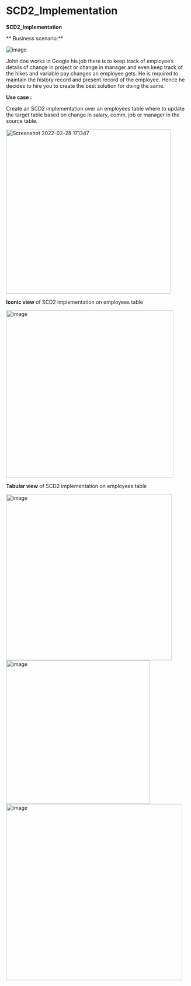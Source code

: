 # SCD2_Implementation

**SCD2_Implementation**

**
Business scenario:**

![image](https://user-images.githubusercontent.com/100192179/155977739-cb03cb2b-33e8-48db-bfaa-b4f47809c745.png)


John doe works in Google his job there is to keep track of employee’s details of change in project or
change in manager and even keep track of the hikes and variable pay changes an employee gets.
He is required to maintain the history record and present record of the employee.
Hence he decides to hire you to create the best solution for doing the same.

**Use case :**

Create an SCD2 implementation over an employees table where to update the target table based on
change in salary, comm, job or manager in the source table.

<img width="450" alt="Screenshot 2022-02-28 171347" src="https://user-images.githubusercontent.com/100192179/155978273-6072a6e5-99f2-4e49-b22f-d7899765ca53.png">





**Iconic view** of SCD2 implementation on employees table


<img width="458" alt="image" src="https://user-images.githubusercontent.com/100192179/155974478-1ca80440-0642-4e0d-b174-e2daff13c980.png">

**Tabular view** of SCD2 implementation on employees table

<img width="454" alt="image" src="https://user-images.githubusercontent.com/100192179/155974531-e0c80869-463f-45ff-8603-4c9f2f29ad5a.png">


<img width="393" alt="image" src="https://user-images.githubusercontent.com/100192179/155974647-f10e1c89-3822-4d7c-a491-248e431b09cd.png">


<img width="482" alt="image" src="https://user-images.githubusercontent.com/100192179/155974684-739d3e99-58f7-471f-a883-8adc5bc097bd.png">
